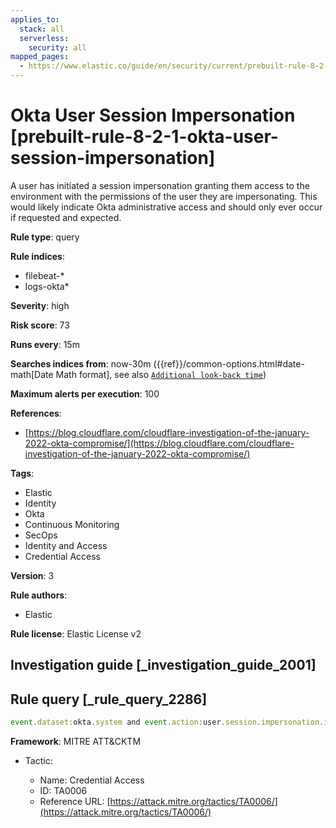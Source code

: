 ```yaml
---
applies_to:
  stack: all
  serverless:
    security: all
mapped_pages:
  - https://www.elastic.co/guide/en/security/current/prebuilt-rule-8-2-1-okta-user-session-impersonation.html
---
```


# Okta User Session Impersonation [prebuilt-rule-8-2-1-okta-user-session-impersonation]

A user has initiated a session impersonation granting them access to the environment with the permissions of the user they are impersonating. This would likely indicate Okta administrative access and should only ever occur if requested and expected.

**Rule type**: query

**Rule indices**:

* filebeat-*
* logs-okta*

**Severity**: high

**Risk score**: 73

**Runs every**: 15m

**Searches indices from**: now-30m ({{ref}}/common-options.html#date-math[Date Math format], see also [`Additional look-back time`](docs-content://solutions/security/detect-and-alert/create-detection-rule.md#rule-schedule))

**Maximum alerts per execution**: 100

**References**:

* [https://blog.cloudflare.com/cloudflare-investigation-of-the-january-2022-okta-compromise/](https://blog.cloudflare.com/cloudflare-investigation-of-the-january-2022-okta-compromise/)

**Tags**:

* Elastic
* Identity
* Okta
* Continuous Monitoring
* SecOps
* Identity and Access
* Credential Access

**Version**: 3

**Rule authors**:

* Elastic

**Rule license**: Elastic License v2

## Investigation guide [_investigation_guide_2001]



## Rule query [_rule_query_2286]

```js
event.dataset:okta.system and event.action:user.session.impersonation.initiate
```

**Framework**: MITRE ATT&CKTM

* Tactic:

    * Name: Credential Access
    * ID: TA0006
    * Reference URL: [https://attack.mitre.org/tactics/TA0006/](https://attack.mitre.org/tactics/TA0006/)



